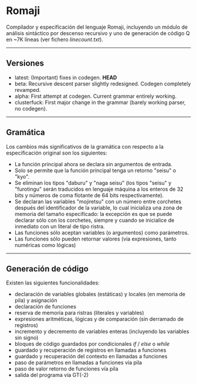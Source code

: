 # Romaji

Compilador y especificación del lenguaje Romaji, incluyendo un módulo de análisis sintáctico por descenso recursivo y uno de generación de código Q en ~7K líneas (ver fichero _linecount.txt_).

---
## Versiones
- latest: (Important) fixes in codegen. **HEAD**
- beta: Recursive descent parser slightly redesigned. Codegen completely revamped.
- alpha: First attempt at codegen. Current grammar entirely working.
- clusterfuck: First major change in the grammar (barely working parser, no codegen).

---
## Gramática
Los cambios más significativos de la gramática con respecto a la especificación original son los siguientes:

- La función principal ahora se declara sin argumentos de entrada.
- Solo se permite que la función principal tenga un retorno "seisu" o "kyo".
- Se eliminan los tipos "daburu" y "naga seisu" (los tipos "seisu" y "furotingu" serán traducidos en lenguaje máquina a los enteros de 32 bits y números de coma flotante de 64 bits respectivamente).
- Se declaran las variables "mojiretsu" con un número entre corchetes después del identificador de la variable, lo cual inicializa una zona de memoria del tamaño especificado: la excepción es que se puede declarar sólo con los corchetes, siempre y cuando se inicialice de inmediato con un literal de tipo ristra.
- Las funciones sólo aceptan variables (o argumentos) como parámetros.
- Las funciones sólo pueden retornar valores (vía expresiones, tanto numéricas como lógicas)

---
## Generación de código

Existen las siguientes funcionalidades:
- declaración de variables globales (estáticas) y locales (en memoria de pila) y asignación
- declaración de funciones
- reserva de memoria para ristras (literales y variables)
- expresiones aritméticas, lógicas y de comparación (sin derramado de registros)
- incremento y decremento de variables enteras (incluyendo las variables sin signo)
- bloques de código guardados por condicionales _if_ / _else_ o _while_
- guardado y recuperación de registros en llamadas a funciones
- guardado y recuperación del contexto en llamadas a funciones
- paso de parámetros en llamadas a funciones vía pila
- paso de valor retorno de funciones vía pila
- salida del programa vía GT(-2)

